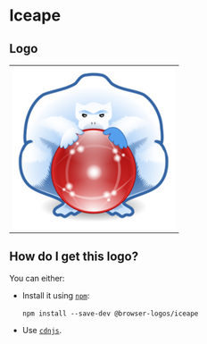# Iceape

## Logo

<table>
    <tr height=300>
        <td>
            <a href="https://github.com/alrra/browser-logos/tree/ef3aeb4053788411ccfac121afd712d57a9388eb/src/archive/iceape">
                <img width=290 src="https://raw.githubusercontent.com/alrra/browser-logos/ef3aeb4053788411ccfac121afd712d57a9388eb/src/archive/iceape/iceape.svg?sanitize=true" alt="Iceape browser logo">
            </a>
        </td>
    </tr>
</table>

## How do I get this logo?

You can either:

* Install it using [`npm`][npm]:

  `npm install --save-dev @browser-logos/iceape`

* Use [`cdnjs`][cdnjs].

<!-- Link labels: -->

[cdnjs]: https://cdnjs.com/libraries/browser-logos
[npm]: https://www.npmjs.com/

